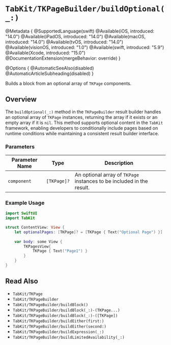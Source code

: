 # ``TabKit/TKPageBuilder/buildOptional(_:)``

@Metadata {
    @SupportedLanguage(swift)
    @Available(iOS, introduced: "14.0")
    @Available(iPadOS, introduced: "14.0")
    @Available(macOS, introduced: "14.0")
    @Available(tvOS, introduced: "14.0")
    @Available(visionOS, introduced: "1.0")
    @Available(swift, introduced: "5.9")
    @Available(Xcode, introduced: "15.0")
    @DocumentationExtension(mergeBehavior: override)
}

@Options {
    @AutomaticSeeAlso(disabled)
    @AutomaticArticleSubheading(disabled)
}

Builds a block from an optional array of ``TKPage`` components.

## Overview

The `buildOptional(_:)` method in the ``TKPageBuilder`` result builder handles an optional array of ``TKPage`` instances, returning the array if it exists or an empty array if it is `nil`. This method supports optional content in the `TabKit` framework, enabling developers to conditionally include pages based on runtime conditions while maintaining a consistent result builder interface.

### Parameters
| Parameter Name | Type | Description |
|----------------|------|-------------|
| `component` | `[TKPage]?` | An optional array of ``TKPage`` instances to be included in the result. |

### Example Usage
```swift
import SwiftUI
import TabKit

struct ContentView: View {
    let optionalPages: [TKPage]? = [TKPage { Text("Optional Page") }]
    
    var body: some View {
        TKPagesView{
            TKPage { Text("Page1") }
        }
    }
}
```

## Read Also
- ``TabKit/TKPage``
- ``TabKit/TKPageBuilder``
- ``TabKit/TKPageBuilder/buildBlock()``
- ``TabKit/TKPageBuilder/buildBlock(_:)-(TKPage...)``
- ``TabKit/TKPageBuilder/buildBlock(_:)-([TKPage])``
- ``TabKit/TKPageBuilder/buildEither(first:)``
- ``TabKit/TKPageBuilder/buildEither(second:)``
- ``TabKit/TKPageBuilder/buildExpression(_:)``
- ``TabKit/TKPageBuilder/buildLimitedAvailability(_:)``
